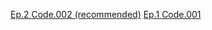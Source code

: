 [Ep.2 Code.002 (recommended)](https://www.loom.com/share/bc099f1a6c8a4ea9b9b2d95630ee4b72)
[Ep.1 Code.001](https://www.loom.com/share/5a3483c6a5f741399c406d2a1a5643f7)
